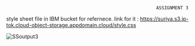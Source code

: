                                                             ASSIGNMENT 3
                                                            
                                                            
                                                            
                                                            
                                                          

style sheet file in IBM bucket for refernece. link for it : https://suriya.s3.jp-tok.cloud-object-storage.appdomain.cloud/style.css

![SSoutput3](https://user-images.githubusercontent.com/101400227/198050583-78fad8ef-38d0-48ad-919a-29a1c6f212ed.png)
